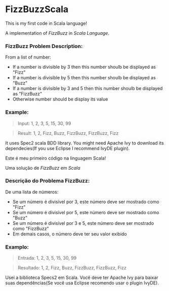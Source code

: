 # **FizzBuzzScala**

This is my first code in Scala language!

A implementation of *FizzBuzz* in *Scala Language*. 

### FizzBuzz Problem Description:

From a list of number:

- If a number is divisible by 3 then this number shoulb be displayed as "Fizz"
- If a number is divisible by 5 then this number shoulb be displayed as "Buzz"
- If a number is divisible by 3 and 5 then this number shoulb be displayed as "FizzBuzz"
- Otherwise number should be display its value

### Example:

>Input: 1, 2, 3, 5, 15, 30, 99 

>Result: 1, 2, Fizz, Buzz, FizzBuzz, FizzBuzz, Fizz

It uses Spec2 scala BDD library. You might need Apache Ivy to download its dependecies(If you use Eclipse I recommend IvyDE plugin). 

Este é meu primeiro código na linguagem Scala!

Uma solução de *FizzBuzz* em *Scala*

### Descrição do Problema FizzBuzz:

De uma lista de números:

- Se um número é divisível por 3, este número deve ser mostrado como "Fizz"
- Se um número é divisível por 5, este número deve ser mostrado como "Buzz"
- Se um número é divisível por 3 e 5, este número deve ser mostrado como "FizzBuzz"
- Em demais casos, o número deve ter seu valor exibido

### Examplo:

>Entrada: 1, 2, 3, 5, 15, 30, 99 

>Resultado: 1, 2, Fizz, Buzz, FizzBuzz, FizzBuzz, Fizz

Usei a biblioteca Specs2 em Scala. Você deve ter Apache Ivy para baixar suas dependências(Se você usa Eclipse recomendo usar o plugin IvyDE).

